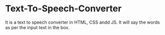 # Text-To-Speech-Converter
It is a text to speech converter in HTML, CSS andd JS. It will say the words as per the input text in the box.
